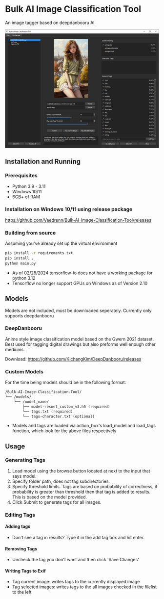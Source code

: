 # Bulk AI Image Classification Tool

An image tagger based on deepdanbooru AI

![](img.png)

## Installation and Running
### Prerequisites
+ Python 3.9 - 3.11
+ Windows 10/11
+ 6GB+ of RAM
### Installation on Windows 10/11 using release package
https://github.com/Vaedrenn/Bulk-AI-Image-Classification-Tool/releases

### Building from source
Assuming you've already set up the virtual environment
```bash
pip install -r requirements.txt
pip install .
python main.py
```
- As of 02/28/2024 tensorflow-io does not have a working package for python 3.12
- Tensorflow no longer support GPUs on Windows as of Version 2.10
## Models
Models are not included, must be downloaded seperately. Currently only supports deepdanbooru

### DeepDanbooru
Anime style image classification model based on the Gwern 2021 dataset. Best used for tagging digital drawings but also preforms well enough other mediums.

Download: https://github.com/KichangKim/DeepDanbooru/releases

### Custom Models
For the time being models should be in the following format:
```
/Bulk-AI-Image-Classification-Tool/
└── /models/
    └── /model_name/
        ├── model-resnet_custom_v3.h5 (required)
        └── tags.txt (required)
        └── tags-character.txt (optional)
```
- Models and tags are loaded via action_box's load_model and load_tags function, which look for the above files respectively
## Usage
### Generating Tags
1. Load model using the browse button located at next to the input that says model.
2. Specify folder path, does not tag subdirectories.
3. Specify threshold limits. Tags are based on probability of correctness, if probability is greater than threshold then that tag is added to results. This is based on the model provided.
4. Click Submit to generate tags for all images.

### Editing Tags
#### Adding tags
- Don't see a tag in results? Type it in the add tag box and hit enter.
#### Removing Tags
- Uncheck the tag you don't want and then click 'Save Changes'
#### Writing Tags to Exif
- Tag current image: writes tags to the currently displayed image
- Tag selected images: writes tags to the all images checked in the filelist to the left

